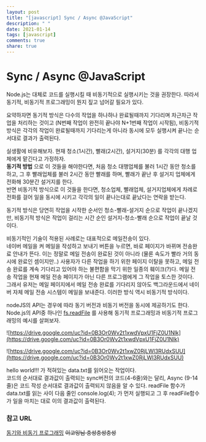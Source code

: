 ```yaml
---
layout: post
title: "[javascript] Sync / Async @JavaScript"
description: " "
date: 2021-01-14
tags: [javascript]
comments: true
share: true
---
```



# Sync / Async @JavaScript

Node.js는 대체로 코드를 실행시킬 때 비동기적으로 실행시키는 것을 권장한다. 따라서 동기적, 비동기적 프로그래밍이 뭔지 짚고 넘어갈 필요가 있다.

요약하자면 동기적 방식은 다수의 작업을 하나하나 완료될때까지 기다리며 차근차근 작업을 처리하는 것이고 (N번째 작업이 완전히 끝나야 N+1번째 작업이 시작됨), 비동기적 방식은 각각의 작업이 완료될때까지 기다리는게 아니라 동시에 모두 실행시켜 끝나는 순서대로 결과가 출력된다.

실생활에 비유해보자. 현재 청소(1시간), 빨래(2시간), 설거지(30분) 를 각각의 대행 업체에게 맡긴다고 가정하자.<br>**동기적 방법** 으로 이 것들을 해야한다면, 처음 청소 대행업체를 불러 1시간 동안 청소를 하고, 그 후 빨래업체를 불러 2시간 동안 빨래를 하며, 빨래가 끝난 후 설거지 업체에게 전화해 30분간 설거지를 한다.<br> 반면 비동기적 방식으로 이 것들을 한다면, 청소업체, 빨래업체, 설거지업체에게 차례로 전화를 걸어 일을 동시에 시키고 각각의 일이 끝나는대로 끝났다는 연락을 받는다. 

동기적 방식은 당연히 작업을 시작한 순서인 청소-빨래-설거지 순으로 작업이 끝나겠지만, 비동기적 방식은 작업이 걸리는 시간 순인 설거지-청소-빨래 순으로 작업이 끝날 것이다.

비동기적인 기술이 적용된 사례로는 대표적으로 메일전송이 있다. <br>네이버 메일을 켜 메일을 작성하고 보내기 버튼을 누르면, 바로 페이지가 바뀌며 전송완료 안내가 뜬다. 이는 정말로 메일 전송이 완료된 것이 아니라 (물론 속도가 빨라 거의 동시에 완료인 셈이지만..) 사용자가 다른 작업을 하기 위한 페이지 이탈을 못하고, 메일 전송 완료를 계속 기다리고 있어야 하는 불편함을 막기 위한 일종의 훼이크(?)다. 메일 전송 작업을 현재 메일 전송 페이지가 아닌 다른 프로그램에게 그 작업을 토스한 것이다. 그래서 유저는 메일 페이지에서 메일 전송 완료를 기다리지 않아도 백그라운드에서 네이버 자체 메일 전송 시스템이 메일을 보내준다. 이러한 방식 역시 비동기적 방식이다.



nodeJS의 API는 경우에 따라 동기 버전과 비동기 버전을 동시에 제공하기도 한다. Node.js의 API중 하나인 [fs.readFile](https://nodejs.org/dist/latest-v6.x/docs/api/fs.html#fs_fs_readfile_file_options_callback) 를 사용해 동기적 프로그래밍과 비동기적 프로그래밍의 예시를 살펴보자.

![https://drive.google.com/uc?id=0B3Or0Wv2t1xwdVpxU1FjZ0U1Nlk](https://drive.google.com/uc?id=0B3Or0Wv2t1xwdVpxU1FjZ0U1Nlk)

![https://drive.google.com/uc?id=0B3Or0Wv2t1xwZ0RjLWl3RUdxSUU](https://drive.google.com/uc?id=0B3Or0Wv2t1xwZ0RjLWl3RUdxSUU)

hello world!!! 가 적혀있는 data.txt를 읽어오는 작업이다. <br>코드의 순서대로 결과값이 출력되는 sync버전의 코드(4-6줄)와는 달리, Async (9-14줄)은 코드 작성 순서대로 결과값이 출력되지 않음을 알 수 있다. readFile 함수가 data.txt를 읽는 사이 다음 줄인 console.log(4); 가 먼저 실행되고 그 후 readFile함수가 일을 마치는 대로 이의 결과값이 출력된다.



### 참고 URL

[동기와 비동기 프로그래밍](https://opentutorials.org/course/2136/11884) ~~이고잉님 충성충성충성~~
